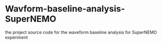 # Wavform-baseline-analysis-SuperNEMO
the project source code for the waveform baseline analysis for SuperNEMO experiment
